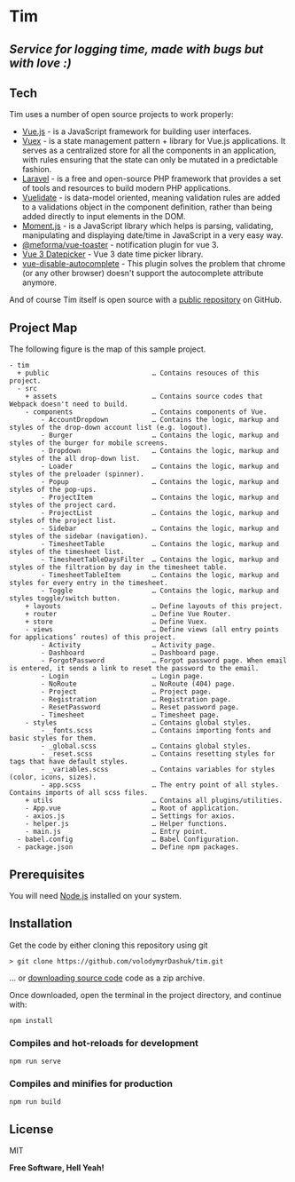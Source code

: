 # Tim
## _Service for logging time, made with bugs but with love :)_

## Tech
Tim uses a number of open source projects to work properly:

- [Vue.js](https://vuejs.org) - is a JavaScript framework for building user interfaces.
- [Vuex](https://vuex.vuejs.org) - is a state management pattern + library for Vue.js applications. It serves as a centralized store for all the components in an application, with rules ensuring that the state can only be mutated in a predictable fashion.
- [Laravel](https://laravel.com) -  is a free and open-source PHP framework that provides a set of tools and resources to build modern PHP applications.
- [Vuelidate](https://vuelidate.js.org) - is data-model oriented, meaning validation rules are added to a validations object in the component definition, rather than being added directly to input elements in the DOM.
- [Moment.js](https://momentjs.com) - is a JavaScript library which helps is parsing, validating, manipulating and displaying date/time in JavaScript in a very easy way.
- [@meforma/vue-toaster](https://github.com/MeForma/vue-toaster) - notification plugin for vue 3.
- [Vue 3 Datepicker](https://vue3datepicker.com/) - Vue 3 date time picker library.
- [vue-disable-autocomplete](https://www.npmjs.com/package/vue-disable-autocomplete) - This plugin solves the problem that chrome (or any other browser) doesn't support the autocomplete attribute anymore.


And of course Tim itself is open source with a [public repository](https://github.com/volodymyrDashuk/tim) on GitHub.

## Project Map
The following figure is the map of this sample project.

```
- tim
  + public                          … Contains resouces of this project.
  - src
    + assets                        … Contains source codes that Webpack doesn't need to build.
    - components                    … Contains components of Vue.
        - AccountDropdown           … Contains the logic, markup and styles of the drop-down account list (e.g. logout).
        - Burger                    … Contains the logic, markup and styles of the burger for mobile screens.
        - Dropdown                  … Contains the logic, markup and styles of the all drop-down list.
        - Loader                    … Contains the logic, markup and styles of the preloader (spinner).
        - Popup                     … Contains the logic, markup and styles of the pop-ups.
        - ProjectItem               … Contains the logic, markup and styles of the project card.
        - ProjectList               … Contains the logic, markup and styles of the project list.
        - Sidebar                   … Contains the logic, markup and styles of the sidebar (navigation).
        - TimesheetTable            … Contains the logic, markup and styles of the timesheet list.
        - TimesheetTableDaysFilter  … Contains the logic, markup and styles of the filtration by day in the timesheet table. 
        - TimesheetTableItem        … Contains the logic, markup and styles for every entry in the timesheet.
        - Toggle                    … Contains the logic, markup and styles toggle/switch button.
    + layouts                       … Define layouts of this project.
    + router                        … Define Vue Router.
    + store                         … Define Vuex.
    - views                         … Define views (all entry points for applications’ routes) of this project.
        - Activity                  … Activity page.
        - Dashboard                 … Dashboard page.
        - ForgotPassword            … Forgot password page. When email is entered, it sends a link to reset the password to the email. 
        - Login                     … Login page.
        - NoRoute                   … NoRoute (404) page.
        - Project                   … Project page.
        - Registration              … Registration page.
        - ResetPassword             … Reset password page.
        - Timesheet                 … Timesheet page.
    - styles                        … Contains global styles.
        - _fonts.scss               … Contains importing fonts and basic styles for them. 
        - _global.scss              … Contains global styles.
        - _reset.scss               … Contains resetting styles for tags that have default styles.
        - _variables.scss           … Contains variables for styles (color, icons, sizes).
        - app.scss                  … The entry point of all styles. Contains imports of all scss files.
    + utils                         … Contains all plugins/utilities.
    - App.vue                       … Root of application.
    - axios.js                      … Settings for axios.
    - helper.js                     … Helper functions.
    - main.js                       … Entry point.
  - babel.config                    … Babel Configuration.
  - package.json                    … Define npm packages.
```

## Prerequisites
You will need [Node.js](https://nodejs.org) installed on your system.

## Installation

Get the code by either cloning this repository using git

    > git clone https://github.com/volodymyrDashuk/tim.git
... or [downloading source code](https://github.com/volodymyrDashuk/tim/archive/refs/heads/main.zip) code as a zip archive.

Once downloaded, open the terminal in the project directory, and continue with:

```
npm install
```

### Compiles and hot-reloads for development
```
npm run serve
```

### Compiles and minifies for production
```
npm run build
```

## License

MIT

**Free Software, Hell Yeah!**